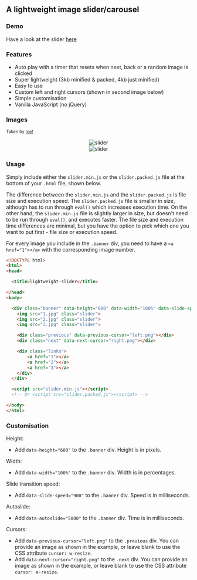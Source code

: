 ## A lightweight image slider/carousel

### Demo

Have a look at the slider [here](https://lukakerr.github.io/projects/lightweight-slider/demo.html?)

### Features

- Auto play with a timer that resets when next, back or a random image is clicked
- Super lightweight (3kb minified & packed, 4kb just minified)
- Easy to use
- Custom left and right cursors (shown in second image below)
- Simple customisation
- Vanilla JavaScript (no jQuery)

### Images
<sup>Taken by <a href="https://lukakerrphoto.com">me!</a></sup>
<div style="text-align:center">
	<img src ="http://i.imgur.com/bFp8h5T.png" alt="slider">
</div>

<div style="text-align:center">
	<img src ="http://i.imgur.com/3LVafrS.png" alt="slider">
</div>

### Usage

Simply include either the `slider.min.js` or the `slider.packed.js` file at the bottom of your `.html` file, shown below.

The difference between the `slider.min.js` and the `slider.packed.js` is file size and execution speed. The `slider.packed.js` file is smaller in size, although has to run through `eval()` which increases execution time. On the other hand, the `slider.min.js` file is slightly larger in size, but doesn't need to be run through `eval()`, and executes faster. The file size and execution time differences are minimal, but you have the option to pick which one you want to put first - file size or execution speed.

For every image you include in the `.banner` div, you need to have a `<a href="1"></a>` with the corresponding image number.

```html
<!DOCTYPE html>
<html>
<head>

  <title>lightweight-slider</title>

</head>
<body>

  <div class="banner" data-height="600" data-width="100%" data-slide-speed="900" data-autoslide="5000">
    <img src="1.jpg" class="slider">
    <img src="2.jpg" class="slider">
    <img src="3.jpg" class="slider">

    <div class="previous" data-previous-cursor="left.png"></div>
    <div class="next" data-next-cursor="right.png"></div>

    <div class="links">
        <a href="1"></a>
        <a href="2"></a>
        <a href="3"></a>
    </div>
  </div>

  <script src="slider.min.js"></script>
  <!-- Or <script src="slider.packed.js"></script> -->

</body>
</html>
```

### Customisation

Height: 
- Add `data-height="600"` to the `.banner` div. Height is in pixels.

Width: 
- Add `data-width="100%"` to the `.banner` div. Width is in percentages.

Slide transition speed:
- Add `data-slide-speed="900"` to the `.banner` div. Speed is in milliseconds.

Autoslide:
- Add `data-autoslide="5000"` to the `.banner` div. Time is in milliseconds.

Cursors:
- Add `data-previous-cursor="left.png"` to the `.previous` div. You can provide an image as shown in the example, or leave blank to use the CSS attribute `cursor: w-resize`.
- Add `data-next-cursor="right.png"` to the `.next` div. You can provide an image as shown in the example, or leave blank to use the CSS attribute `cursor: e-resize`.

